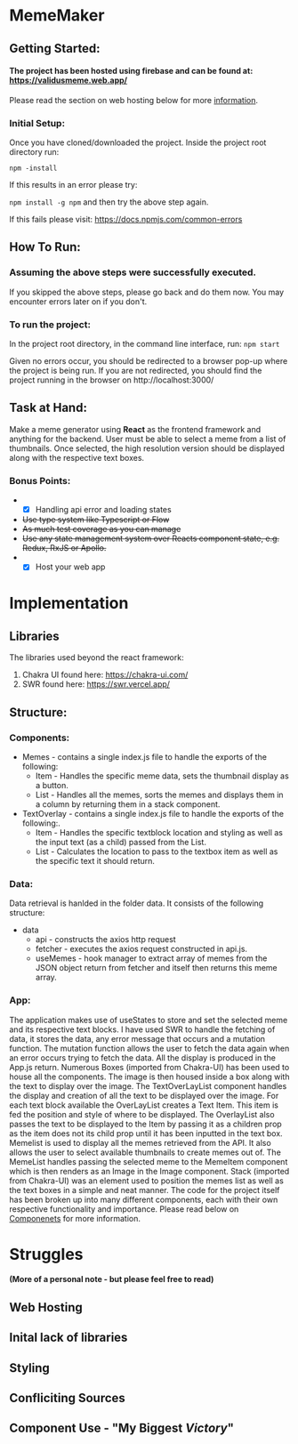 # MemeMaker
## Getting Started:
#### The project has been hosted using firebase and can be found at: https://validusmeme.web.app/
Please read the section on web hosting below for more [information](#web-hosting).
### Initial Setup:
Once you have cloned/downloaded the project. Inside the project root directory run:

`npm -install`  

If this results in an error please try:

`npm install -g npm`  and then try the above step again.

If this fails please visit:
https://docs.npmjs.com/common-errors

## How To Run:
### Assuming the above steps were successfully executed.
If you skipped the above steps, please go back and do them now.
You may encounter errors later on if you don't.

### To run the project:
In the project root directory, in the command line interface, run:
`npm start`

Given no errors occur, you should be redirected to a browser pop-up where the project
is being run.
If you are not redirected, you should find the project running in the browser on http://localhost:3000/

## Task at Hand:
Make a meme generator using **React** as the frontend framework and anything for the backend.
User must be able to select a meme from a list of thumbnails.
Once selected, the high resolution version should be displayed along with the respective text boxes.

### Bonus Points:
* - [x] Handling api error and loading states  
* ~~Use type system like Typescript or Flow~~
* ~~As much test coverage as you can manage~~
* ~~Use any state management system over Reacts component state, e.g. Redux, RxJS or Apollo.~~
* - [x] Host your web app

# Implementation
## Libraries
The libraries used beyond the react framework:
1. Chakra UI found here: https://chakra-ui.com/
2. SWR found here: https://swr.vercel.app/

## Structure:
### Components:
* Memes - contains a single index.js file to handle the exports of the following:
  * Item - Handles the specific meme data, sets the thumbnail display as a button.
  * List - Handles all the memes, sorts the memes and displays them in a column by returning them in a stack component.
* TextOverlay - contains a single index.js file to handle the exports of the following:.
  * Item - Handles the specific textblock location and styling as well as the input text (as a child) passed from the List.
  * List - Calculates the location to pass to the textbox item as well as the specific text it should return.
 ### Data:
Data retrieval is hanlded in the folder data.
It consists of the following structure:
* data
  * api - constructs the axios http request
  * fetcher - executes the axios request constructed in api.js.
  * useMemes - hook manager to extract array of memes from the JSON object return from fetcher and itself then returns this meme array.

### App:
The application makes use of useStates to store and set the selected  meme and its respective text blocks.
I have used SWR to handle the fetching of data, it stores the data, any error message that occurs and a mutation function. The mutation function allows the user to fetch the data again when an error occurs trying to fetch the data.
All the display is produced in the App.js return. 
Numerous Boxes (imported from Chakra-UI) has been used to house all the components.
The image is then housed inside a box along with the text to display over the image. 
The TextOverLayList component handles the display and creation of all the text to be displayed over the image.
For each text block available the OverLayList creates a Text Item. This item is fed the position and style of where to be displayed. The OverlayList also passes the text to be displayed to the Item by passing it as a children prop as the item does not its child prop until it has been inputted in the text box.
Memelist is used to display all the memes retrieved from the API. It also allows the user to select available thumbnails to create memes out of. The MemeList handles passing the selected meme to the MemeItem component which is then renders as an Image in the Image component.
Stack (imported from Chakra-UI) was an element used to position the memes list as well as the text boxes in a simple and neat manner.
The code for the project itself has been broken up into many different components, each with their own respective functionality and importance. Please read below on [Componenets](#component-use---my-biggest-victory) for more information.

# Struggles 
#### (More of a personal note - but please feel free to read)
## Web Hosting

## Inital lack of libraries

## Styling

## Confliciting Sources

## Component Use - "My Biggest *Victory*"

